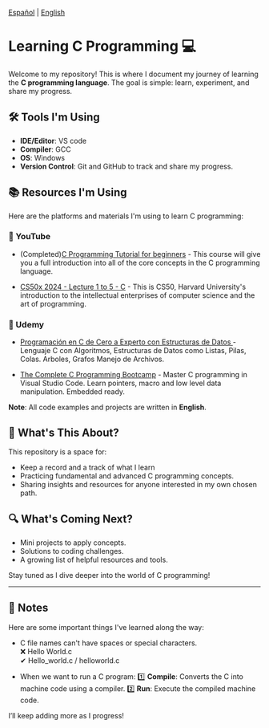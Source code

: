 [Español](README-es.md) | [English](README.md)
# Learning C Programming 💻

Welcome to my repository! This is where I document my journey of learning the **C programming language**. The goal is simple: learn, experiment, and share my progress.

## 🛠️ Tools I'm Using
- **IDE/Editor**: VS code
- **Compiler**: GCC 
- **OS**: Windows
- **Version Control**: Git and GitHub to track and share my progress.

## 📚 Resources I'm Using

Here are the platforms and materials I'm using to learn C programming:

### 🎥 YouTube

- (Completed)[C Programming Tutorial for beginners](https://www.youtube.com/watch?v=KJgsSFOSQv0&ab_channel=freeCodeCamp.org) - This course will give you a full introduction into all of the core concepts in the C programming language.

- [CS50x 2024 - Lecture 1 to 5 - C](https://www.youtube.com/watch?v=cwtpLIWylAw&t=1233s&ab_channel=CS50) - This is CS50, Harvard University's introduction to the intellectual enterprises of computer science and the art of programming.

### 📘 Udemy


- [Programación en C de Cero a Experto con Estructuras de Datos ](https://mercadolibre-betahub.udemy.com/course/programacion_en_c_desde_cero_a_experto/) - Lenguaje C con Algoritmos, Estructuras de Datos como Listas, Pilas, Colas. Arboles, Grafos Manejo de Archivos.

- [The Complete C Programming Bootcamp](https://mercadolibre-betahub.udemy.com/course/the-complete-c-programming-bootcamp/) - Master C programming in Visual Studio Code. Learn pointers, macro and low level data manipulation. Embedded ready.

**Note**: All code examples and projects are written in **English**.

## 📝 What's This About?
This repository is a space for:
- Keep a record and a track of what I learn
- Practicing fundamental and advanced C programming concepts.
- Sharing insights and resources for anyone interested in my own chosen path.

## 🔍 What's Coming Next?
- Mini projects to apply concepts.
- Solutions to coding challenges.
- A growing list of helpful resources and tools.

Stay tuned as I dive deeper into the world of C programming!

---

## 📝 Notes

Here are some important things I've learned along the way:

- C file names can't have spaces or special characters.  
  ❌ Hello World.c  
  ✔ Hello_world.c / helloworld.c

- When we want to run a C program:
  1️⃣ **Compile**: Converts the C into machine code using a compiler.
  2️⃣ **Run**: Execute the compiled machine code.


I’ll keep adding more as I progress!
